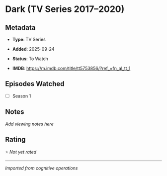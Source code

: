# Dark (TV Series 2017–2020)

## Metadata
- **Type**: TV Series
- **Added**: 2025-09-24

- **Status**: To Watch
- **IMDB**: https://m.imdb.com/title/tt5753856/?ref_=fn_al_tt_1

## Episodes Watched
- [ ] Season 1

## Notes
*Add viewing notes here*

## Rating
⭐ *Not yet rated*

---
*Imported from cognitive operations*
